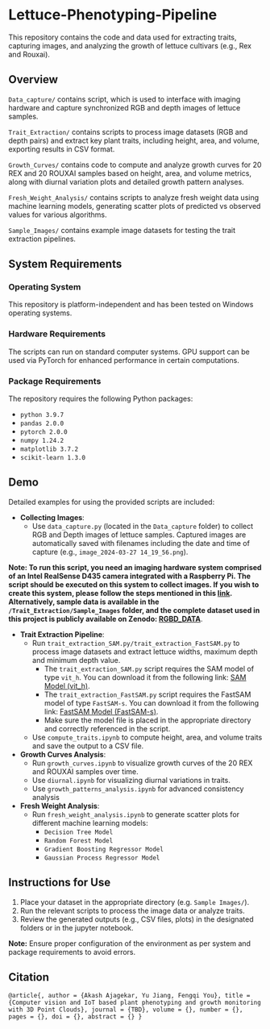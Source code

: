 # Lettuce-Phenotyping-Pipeline
This repository contains the code and data used for extracting traits, capturing images, and analyzing the growth of lettuce cultivars (e.g., Rex and Rouxai). 

## Overview
`Data_capture/` contains script, which is used to interface with imaging hardware and capture synchronized RGB and depth images of lettuce samples. 

`Trait_Extraction/` contains scripts to process image datasets (RGB and depth pairs) and extract key plant traits, including height, area, and volume, exporting results in CSV format.

`Growth_Curves/` contains code to compute and analyze growth curves for 20 REX and 20 ROUXAI samples based on height, area, and volume metrics, along with diurnal variation plots and detailed growth pattern analyses.

`Fresh_Weight_Analysis/` contains scripts to analyze fresh weight data using machine learning models, generating scatter plots of predicted vs observed values for various algorithms.

`Sample_Images/` contains example image datasets for testing the trait extraction pipelines. 


## System Requirements
### Operating System
This repository is platform-independent and has been tested on Windows operating systems.
### Hardware Requirements
The scripts can run on standard computer systems. GPU support can be used via PyTorch for enhanced performance in certain computations.
### Package Requirements
The repository requires the following Python packages:
* `python 3.9.7`
* `pandas 2.0.0`
* `pytorch 2.0.0`
* `numpy 1.24.2`
* `matplotlib 3.7.2`
* `scikit-learn 1.3.0`

## Demo
Detailed examples for using the provided scripts are included:
* **Collecting Images**:
  * Use `data_capture.py` (located in the `Data_capture` folder) to collect RGB and Depth images of lettuce samples. Captured images are automatically saved with filenames including the date and time of capture (e.g., `image_2024-03-27 14_19_56.png`).
 
**Note: To run this script, you need an imaging hardware system comprised of an Intel RealSense D435 camera integrated with a Raspberry Pi. The script should be executed on this system to collect images. If you wish to create this system, please follow the steps mentioned in this [link](https://github.com/datasith/Ai_Demos_RPi/wiki/Raspberry-Pi-4-and-Intel-RealSense-D435). Alternatively, sample data is available in the `/Trait_Extraction/Sample_Images` folder, and the complete dataset used in this project is publicly available on Zenodo: [RGBD_DATA](https://zenodo.org/records/14635169?token=eyJhbGciOiJIUzUxMiJ9.eyJpZCI6ImZlZDgyZjE4LTA4ZWYtNGY5ZS1hYTc1LWM4ODI2YWVhM2RhYiIsImRhdGEiOnt9LCJyYW5kb20iOiJlZTJkZDBlOGFlYTY1YTZlODFmMTczZDNhMmI4Y2UyYiJ9.SCAFf-zoOMV9RpX4HbqEUFhDFY6GCuzOT72SycuOGTuHe-rPUdZ7ZCDELwNmKsAb_xi3Dx50OeGYsqtbtpHgmQ)**.

* **Trait Extraction Pipeline**:
  * Run `trait_extraction_SAM.py/trait_extraction_FastSAM.py` to process image datasets and extract lettuce widths, maximum depth and minimum depth value.
    * The `trait_extraction_SAM.py` script requires the SAM model of type `vit_h`. You can download it from the following link: [SAM Model (vit_h)](https://dl.fbaipublicfiles.com/segment_anything/sam_vit_h_4b8939.pth).
    * The `trait_extraction_FastSAM.py` script requires the FastSAM model of type `FastSAM-s`. You can download it from the following link: [FastSAM Model (FastSAM-s)](https://github.com/ultralytics/assets/releases/download/v8.2.0/FastSAM-s.pt).
    * Make sure the model file is placed in the appropriate directory and correctly referenced in the script.
  * Use `compute_traits.ipynb` to compute height, area, and volume traits and save the output to a CSV file.
* **Growth Curves Analysis**:
  * Run `growth_curves.ipynb` to visualize growth curves of the 20 REX and ROUXAI samples over time.
  * Use `diurnal.ipynb` for visualizing diurnal variations in traits.
  * Use `growth_patterns_analysis.ipynb` for advanced consistency analysis
* **Fresh Weight Analysis**:
  * Run `fresh_weight_analysis.ipynb` to generate scatter plots for different machine learning models:
    * `Decision Tree Model`
    * `Random Forest Model`
    * `Gradient Boosting Regressor Model`
    * `Gaussian Process Regressor Model`

## Instructions for Use
1) Place your dataset in the appropriate directory (e.g. `⁣Sample Images/`).
2) Run the relevant scripts to process the image data or analyze traits.
3) Review the generated outputs (e.g., CSV files, plots) in the designated folders or in the jupyter notebook. 

**Note:** Ensure proper configuration of the environment as per system and package requirements to avoid errors.

## Citation
`@article{, author = {Akash Ajagekar, Yu Jiang, Fengqi You},
title = {Computer vision and IoT based plant phenotyping and growth monitoring with 3D Point Clouds},
journal = {TBD},
volume = {},
number = {},
pages = {},
doi = {},
abstract = {}
}`
